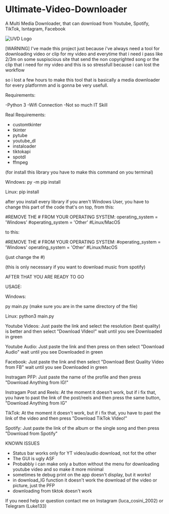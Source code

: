 # Ultimate-Video-Downloader
A Multi Media Downloader, that can download from Youtube, Spotify, TikTok, Isntagram, Facebook

![UVD Logo](https://github.com/Luke133yt/Ultimate-Video-Downloader/assets/50149935/9ee65079-ae8a-4319-b26f-40ecf52fe6e9)

[WARNING] I've made this project just because i've always need a tool for downloading video or clip for my video and everytime that i need i pass like 2/3m on some suspiscious site that send the non copyrighted song or the clip that i need for my video and this is so stressfull because i can lost the workflow

so i lost a few hours to make this tool that is basically a media downloader for every platformm and is gonna be very usefull.

Requirements:

-Python 3
-Wifi Connection
-Not so much IT Skill

Real Requirements:
- customtkinter
- tkinter
- pytube
- youtube_dl
- instaloader
- tiktokapi
- spotdl
- ffmpeg

(for install this library you have to make this command on you terminal)

Windows:
  py -m pip install <library>

Linux:
  pip install <library>

after you install every library if you aren't Windows User, you have to change this part of the code that's on top, from this:

#REMOVE THE # FROM YOUR OPERATING SYSTEM:
operating_system = 'Windows'
#operating_system = 'Other' #Linux/MacOS

to this:

#REMOVE THE # FROM YOUR OPERATING SYSTEM:
#operating_system = 'Windows'
operating_system = 'Other' #Linux/MacOS

(just change the #)

(this is only necessary if you want to download music from spotify)

AFTER THAT YOU ARE READY TO GO

USAGE:

Windows:

  py main.py
  (make sure you are in the same directory of the file)

Linux:
  python3 main.py

Youtube Videos:
Just paste the link and select the resolution (best quality) is better and then select "Download VIdeo!"
wait until you see Downloaded in green

Youtube Audio:
Just paste the link and then press on then select "Download Audio"
wait until you see Downloaded in green

Facebook:
Just paste the link and then select "Download Best Quality Video from FB"
wait until you see Downloaded in green

Instragam PFP:
Just paste the name of the profile and then press "Download Anything from IG!"

Instragam Post and Reels:
At the moment it doesn't work, but if i fix that, you have to past the link of the post/reels and then press the same button, "Download Anything from IG"

TikTok:
At the moment it doesn't work, but if i fix that, you have to past the link of the video and then press "Download TikTok VIdeo!"

Spotify:
Just paste the link of the album or the single song and then press "Download from Spotify"


KNOWN ISSUES

- Status bar works only for YT video/audio download, not fot the other
- The GUI is ugly ASF
- Probabbly i can make only a button without the menu for downloading youtube video and so make it more minimal
- sometimes te debug print on the app doesn't display, but it works!
- in download_IG function it doesn't work the download of the video or picture, just the PFP
- downloading from tiktok doesn't work


If you need help or question contact me on Instagram (luca_cosini_2002) or Telegram (Luke133)
